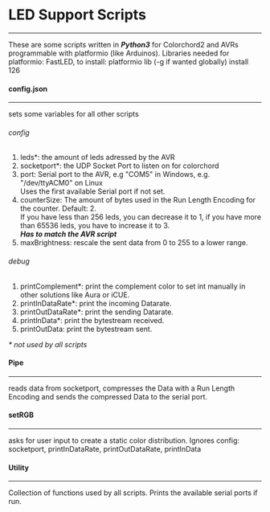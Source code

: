 # LED Support Scripts
____________________
These are some scripts written in ___Python3___ for Colorchord2 and AVRs programmable with platformio (like Arduinos).
Libraries needed for platformio: FastLED, to install: platformio lib (-g if wanted globally) install 126

#### config.json
---
sets some variables for all other scripts
###### config
1. leds*: the amount of leds adressed by the AVR
2. socketport*: the UDP Socket Port to listen on for colorchord
3. port: Serial port to the AVR, e.g "COM5" in Windows, e.g. "/dev/ttyACM0" on Linux  
Uses the first available Serial port if not set.
4. counterSize: The amount of bytes used in the Run Length Encoding for the counter. Default: 2.  
If you have less than 256 leds, you can decrease it to 1, if you have more than 65536 leds, you have to increase it to 3.  
___Has to match the AVR script___
5. maxBrightness: rescale the sent data from 0 to 255 to a lower range.
###### debug
1. printComplement*: print the complement color to set int manually in other solutions like Aura or iCUE.
2. printInDataRate*: print the incoming Datarate.
3. printOutDataRate*: print the sending Datarate.
4. printInData*: print the bytestream received.
5. printOutData: print the bytestream sent.

_\* not used by all scripts_

#### Pipe
---
reads data from socketport, compresses the Data with a Run Length Encoding and sends the compressed Data to the serial port.

#### setRGB
---
asks for user input to create a static color distribution.
Ignores config: socketport, printInDataRate, printOutDataRate, printInData

#### Utility
---
Collection of functions used by all scripts. Prints the available serial ports if run.






